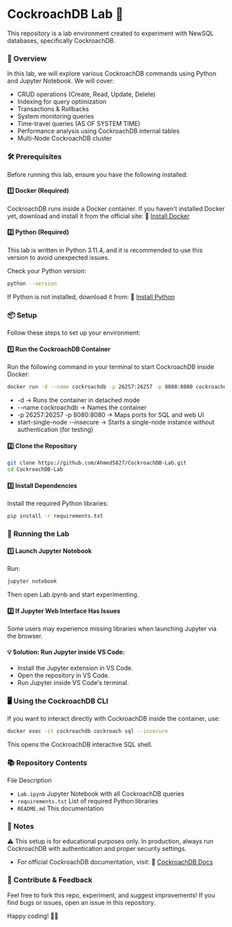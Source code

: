 # CockroachDB Lab 🐞

This repository is a lab environment created to experiment with NewSQL databases, specifically CockroachDB. 

### 📌 Overview
In this lab, we will explore various CockroachDB commands using Python and Jupyter Notebook.
We will cover:

- CRUD operations (Create, Read, Update, Delete)
- Indexing for query optimization
- Transactions & Rollbacks
- System monitoring queries
- Time-travel queries (AS OF SYSTEM TIME)
- Performance analysis using CockroachDB internal tables
- Multi-Node CockroachDB cluster

### 🛠️ Prerequisites
Before running this lab, ensure you have the following installed:

#### 1️⃣ Docker (Required)
CockroachDB runs inside a Docker container.
If you haven't installed Docker yet, download and install it from the official site:
🔗 [Install Docker](https://docs.docker.com/desktop/setup/install/windows-install/)

#### 2️⃣ Python (Required)
This lab is written in Python 3.11.4, and it is recommended to use this version to avoid unexpected issues.

Check your Python version:

```sh
python --version
```

If Python is not installed, download it from:
🔗 [Install Python](https://www.python.org/downloads/)

### 📦 Setup
Follow these steps to set up your environment:

#### 1️⃣ Run the CockroachDB Container
Run the following command in your terminal to start CockroachDB inside Docker:

```sh
docker run -d --name cockroachdb -p 26257:26257 -p 8080:8080 cockroachdb/cockroach start-single-node --insecure
```
- -d → Runs the container in detached mode
- --name cockroachdb → Names the container
- -p 26257:26257 -p 8080:8080 → Maps ports for SQL and web UI
- start-single-node --insecure → Starts a single-node instance without authentication (for testing)

#### 2️⃣ Clone the Repository
```sh
git clone https://github.com/Ahmed5827/CockroachDB-Lab.git
cd CockroachDB-Lab
```

#### 3️⃣ Install Dependencies
Install the required Python libraries:

```sh
pip install -r requirements.txt
```

### 🚀 Running the Lab

#### 1️⃣ Launch Jupyter Notebook
Run:

```sh
jupyter notebook
```
Then open Lab.ipynb and start experimenting.

#### 2️⃣ If Jupyter Web Interface Has Issues
Some users may experience missing libraries when launching Jupyter via the browser.

#### 💡 Solution: Run Jupyter inside VS Code:

- Install the Jupyter extension in VS Code.
- Open the repository in VS Code.
- Run Jupyter inside VS Code's terminal.

### 🖥️ Using the CockroachDB CLI
If you want to interact directly with CockroachDB inside the container, use:

```sh
docker exec -it cockroachdb cockroach sql --insecure
```
This opens the CockroachDB interactive SQL shell.

### 📚 Repository Contents
File	Description
- `Lab.ipynb`	Jupyter Notebook with all CockroachDB queries
- `requirements.txt`	List of required Python libraries
- `README.md`	This documentation

### 📌 Notes
⚠ This setup is for educational purposes only. In production, always run CockroachDB with authentication and proper security settings.

- For official CockroachDB documentation, visit: 🔗 [CockroachDB Docs](https://www.cockroachlabs.com/docs/cockroachcloud/learn-cockroachdb-sql)

### 🌟 Contribute & Feedback
Feel free to fork this repo, experiment, and suggest improvements!
If you find bugs or issues, open an issue in this repository.

Happy coding! 🚀🐞
